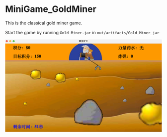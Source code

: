# MiniGame_GoldMiner

This is the classical gold miner game.

Start the game by running `Gold Miner.jar` in `out/artifacts/Gold_Miner_jar`

![preview](preview.png)
